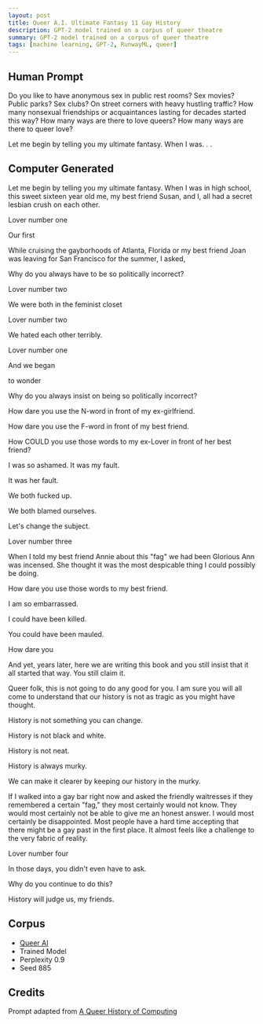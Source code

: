 ```yaml
---
layout: post
title: Queer A.I. Ultimate Fantasy 11 Gay History
description: GPT-2 model trained on a corpus of queer theatre
summary: GPT-2 model trained on a corpus of queer theatre
tags: [machine learning, GPT-2, RunwayML, queer]
---
```


## Human Prompt

Do you like to have anonymous sex in public rest rooms? Sex movies? Public parks? Sex clubs? On street corners with heavy hustling traffic? How many nonsexual friendships or acquaintances lasting for decades started this way? How many ways are there to love queers? How many ways are there to queer love?

Let me begin by telling you my ultimate fantasy. When I was. . .

## Computer Generated

Let me begin by telling you my ultimate fantasy. When I was in high school, this sweet sixteen year old me, my best friend Susan, and I, all had a secret lesbian crush on each other.

Lover number one

Our first

While cruising the gayborhoods of Atlanta, Florida or my best friend Joan was leaving for San Francisco for the summer, I asked,

Why do you always have to be so politically incorrect?

Lover number two

We were both in the feminist closet

Lover number two

We hated each other terribly.

Lover number one

And we began

to wonder

Why do you always insist on being so politically incorrect?

How dare you use the N-word in front of my ex-girlfriend.

How dare you use the F-word in front of my best friend.

How COULD you use those words to my ex-Lover in front of her best friend?

I was so ashamed. It was my fault.

It was her fault.

We both fucked up.

We both blamed ourselves.

Let's change the subject.

Lover number three

When I told my best friend Annie about this "fag" we had been Glorious Ann was incensed. She thought it was the most despicable thing I could possibly be doing.

How dare you use those words to my best friend.

I am so embarrassed.

I could have been killed.

You could have been mauled.

How dare you

And yet, years later, here we are writing this book and you still insist that it all started that way. You still claim it.

Queer folk, this is not going to do any good for you. I am sure you will all come to understand that our history is not as tragic as you might have thought.

History is not something you can change.

History is not black and white.

History is not neat.

History is always murky.

We can make it clearer by keeping our history in the murky.

If I walked into a gay bar right now and asked the friendly waitresses if they remembered a certain "fag," they most certainly would not know. They would most certainly not be able to give me an honest answer. I would most certainly be disappointed. Most people have a hard time accepting that there might be a gay past in the first place. It almost feels like a challenge to the very fabric of reality.

Lover number four

In those days, you didn't even have to ask.

Why do you continue to do this?

History will judge us, my friends.


## Corpus

- [Queer AI](/queerai)
- Trained Model
- Perplexity 0.9
- Seed 885

## Credits

Prompt adapted from [A Queer History of Computing](https://rhizome.org/editorial/2013/feb/19/queer-computing-1/)
